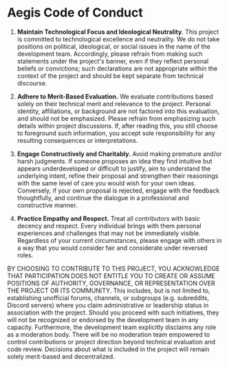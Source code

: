 # Aegis Code of Conduct

1. **Maintain Technological Focus and Ideological Neutrality.** This
   project is committed to technological excellence and neutrality. We
   do not take positions on political, ideological, or social issues
   in the name of the development team. Accordingly, please refrain
   from making such statements under the project's banner, even if
   they reflect personal beliefs or convictions; such declarations are
   not appropriate within the context of the project and should be
   kept separate from technical discourse.

2. **Adhere to Merit-Based Evaluation.** We evaluate contributions
   based solely on their technical merit and relevance to the
   project. Personal identity, affiliations, or background are not
   factored into this evaluation, and should not be emphasized. Please
   refrain from emphasizing such details within project
   discussions. If, after reading this, you still choose to foreground
   such information, you accept sole responsibility for any resulting
   consequences or interpretations.
	
3. **Engage Constructively and Charitably.** Avoid making premature
   and/or harsh judgments. If someone proposes an idea they find
   intuitive but appears underdeveloped or difficult to justify, aim
   to understand the underlying intent, refine their proposal and
   strengthen their reasonings with the same level of care you would
   wish for your own ideas. Conversely, if your own proposal is
   rejected, engage with the feedback thoughtfully, and continue the
   dialogue in a professional and constructive manner.
   
4. **Practice Empathy and Respect.** Treat all contributors with basic
   decency and respect. Every individual brings with them personal
   experiences and challenges that may not be immediately
   visible. Regardless of your current circumstances, please engage
   with others in a way that you would consider fair and considerate
   under reversed roles.

BY CHOOSING TO CONTRIBUTE TO THIS PROJECT, YOU ACKNOWLEDGE THAT
PARTICIPATION DOES NOT ENTITLE YOU TO CREATE OR ASSUME POSITIONS OF
AUTHORITY, GOVERNANCE, OR REPRESENTATION OVER THE PROJECT OR ITS
COMMUNITY. This includes, but is not limited to, establishing
unofficial forums, channels, or subgroups (e.g. subreddits, Discord
servers) where you claim administrative or leadership status in
association with the project. Should you proceed with such
initiatives, they will not be recognized or endorsed by the
development team in any capacity. Furthermore, the development team
explicitly disclaims any role as a moderation body. There will be no
moderation team empowered to control contributions or project
direction beyond technical evaluation and code review. Decisions about
what is included in the project will remain solely merit-based and
decentralized.

